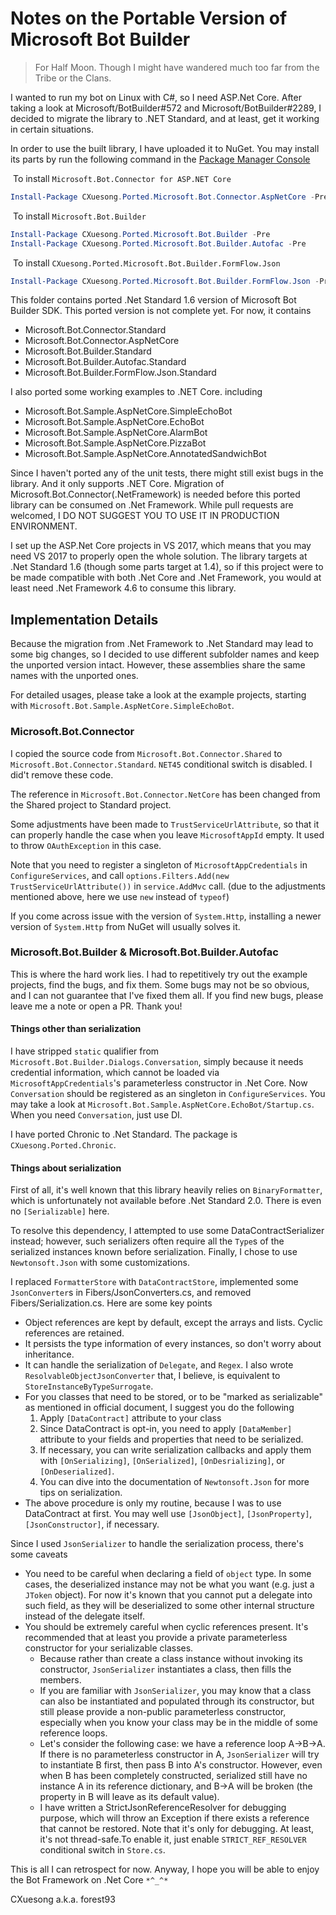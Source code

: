 # Notes on the Portable Version of Microsoft Bot Builder

>   For Half Moon. Though I might have wandered much too far from the Tribe or the Clans.

I wanted to run my bot on Linux with C#, so I need ASP.Net Core. After taking a look at Microsoft/BotBuilder#572 and Microsoft/BotBuilder#2289, I decided to migrate the library to .NET Standard, and at least, get it working in certain situations.

In order to use the built library, I have uploaded it to NuGet. You may install its parts by run the following command in the [Package Manager Console](https://docs.nuget.org/docs/start-here/using-the-package-manager-console)

​	To install `Microsoft.Bot.Connector for ASP.NET Core`

```powershell
Install-Package CXuesong.Ported.Microsoft.Bot.Connector.AspNetCore -Pre
```

​	To install `Microsoft.Bot.Builder`

```powershell
Install-Package CXuesong.Ported.Microsoft.Bot.Builder -Pre
Install-Package CXuesong.Ported.Microsoft.Bot.Builder.Autofac -Pre
```

​	To install `CXuesong.Ported.Microsoft.Bot.Builder.FormFlow.Json`

```powershell
Install-Package CXuesong.Ported.Microsoft.Bot.Builder.FormFlow.Json -Pre
```

This folder contains ported .Net Standard 1.6 version of Microsoft Bot Builder SDK. This ported version is not complete yet. For now, it contains

-   Microsoft.Bot.Connector.Standard
-   Microsoft.Bot.Connector.AspNetCore
-   Microsoft.Bot.Builder.Standard
-   Microsoft.Bot.Builder.Autofac.Standard
-   Microsoft.Bot.Builder.FormFlow.Json.Standard

I also ported some working examples to .NET Core. including

-   Microsoft.Bot.Sample.AspNetCore.SimpleEchoBot
-   Microsoft.Bot.Sample.AspNetCore.EchoBot
-   Microsoft.Bot.Sample.AspNetCore.AlarmBot
-   Microsoft.Bot.Sample.AspNetCore.PizzaBot
-   Microsoft.Bot.Sample.AspNetCore.AnnotatedSandwichBot

Since I haven't ported any of the unit tests, there might still exist bugs in the library. And it only supports .NET Core. Migration of Microsoft.Bot.Connector(.NetFramework) is needed before this ported library can be consumed on .Net Framework. While pull requests are welcomed, I DO NOT SUGGEST YOU TO USE IT IN PRODUCTION ENVIRONMENT.

I set up the ASP.Net Core projects in VS 2017, which means that you may need VS 2017 to properly open the whole solution. The library targets at .Net Standard 1.6 (though some parts target at 1.4), so if this project were to be made compatible with both .Net Core and .Net Framework, you would at least need .Net Framework 4.6 to consume this library.

## Implementation Details

Because the migration from .Net Framework to .Net Standard may lead to some big changes, so I decided to use different subfolder names and keep the unported version intact. However, these assemblies share the same names with the unported ones.

For detailed usages, please take a look at the example projects, starting with `Microsoft.Bot.Sample.AspNetCore.SimpleEchoBot`.

### Microsoft.Bot.Connector

I copied the source code from `Microsoft.Bot.Connector.Shared` to `Microsoft.Bot.Connector.Standard`. `NET45` conditional switch is disabled. I did't remove these code.

The reference in `Microsoft.Bot.Connector.NetCore` has been changed from the Shared project to Standard project.

Some adjustments have been made to `TrustServiceUrlAttribute`, so that it can properly handle the case when you leave `MicrosoftAppId` empty. It used to throw `OAuthException` in this case.

Note that you need to register a singleton of `MicrosoftAppCredentials` in `ConfigureServices`, and call `options.Filters.Add(new TrustServiceUrlAttribute())` in `service.AddMvc` call. (due to the adjustments mentioned above, here we use `new` instead of `typeof`)

If you come across issue with the version of `System.Http`, installing a newer version of `System.Http` from NuGet will usually solves it.

### Microsoft.Bot.Builder & Microsoft.Bot.Builder.Autofac

This is where the hard work lies. I had to repetitively try out the example projects, find the bugs, and fix them. Some bugs may not be so obvious, and I can not guarantee that I've fixed them all. If you find new bugs, please leave me a note or open a PR. Thank you!

#### Things other than serialization

I have stripped `static` qualifier from `Microsoft.Bot.Builder.Dialogs.Conversation`, simply because it needs credential information, which cannot be loaded via `MicrosoftAppCredentials`'s parameterless constructor in .Net Core. Now `Conversation` should be registered as an singleton in `ConfigureServices`. You may take a look at `Microsoft.Bot.Sample.AspNetCore.EchoBot/Startup.cs`. When you need  `Conversation`, just use DI.

I have ported Chronic to .Net Standard. The package is `CXuesong.Ported.Chronic`.

#### Things about serialization

First of all, it's well known that this library heavily relies on `BinaryFormatter`, which is unfortunately not available before .Net Standard 2.0. There is even no `[Serializable]` here.

To resolve this dependency, I attempted to use some DataContractSerializer instead; however, such serializers often require all the `Type`s of the serialized instances known before serialization. Finally, I chose to use `Newtonsoft.Json` with some customizations.

I replaced `FormatterStore` with `DataContractStore`, implemented some `JsonConverter`s in Fibers/JsonConverters.cs, and removed Fibers/Serialization.cs. Here are some key points

*   Object references are kept by default, except the arrays and lists. Cyclic references are retained.
*   It persists the type information of every instances, so don't worry about inheritance.
*   It can handle the serialization of `Delegate`, and `Regex`. I also wrote `ResolvableObjectJsonConverter` that, I believe, is equivalent to `StoreInstanceByTypeSurrogate`.
*   For you classes that need to be stored, or to be "marked as serializable" as mentioned in official document, I suggest you do the following
    1.  Apply `[DataContract]` attribute to your class
    2.  Since DataContract is opt-in, you need to apply `[DataMember]` attribute to your fields and properties that need to be serialized.
    3.  If necessary, you can write serialization callbacks and apply them with `[OnSerializing]`, `[OnSerialized]`, `[OnDesrializing]`, or `[OnDeserialized]`.
    4.  You can dive into the documentation of `Newtonsoft.Json` for more tips on serialization.
*   The above procedure is only my routine, because I was to use DataContract at first. You may well use `[JsonObject]`, `[JsonProperty]`, `[JsonConstructor]`, if necessary.

Since I used `JsonSerializer` to handle the serialization process, there's some caveats

-   You need to be careful when declaring a field of `object` type. In some cases, the deserialized instance may not be what you want (e.g. just a `JToken` object). For now it's known that you cannot put a delegate into such field, as they will be deserialized to some other internal structure instead of the delegate itself.
-   You should be extremely careful when cyclic references present. It's recommended that at least you provide a private parameterless constructor for your serializable classes.
    -   Because rather than create a class instance without invoking its constructor, `JsonSerializer` instantiates a class, then fills the members.
    -   If you are familiar with `JsonSerializer`, you may know that a class can also be instantiated and populated through its constructor, but still please provide a non-public parameterless constructor, especially when you know your class may be in the middle of some reference loops.
    -   Let's consider the following case: we have a reference loop A→B→A. If there is no parameterless constructor in A, `JsonSerializer` will try to instantiate B first, then pass B into A's constructor. However, even when B has been completely constructed, serialized still have no instance A in its reference dictionary, and B→A will be broken (the property in B will leave as its default value).
    -   I have written a StrictJsonReferenceResolver for debugging purpose, which will throw an Exception if there exists a reference that cannot be restored. Note that it's only for debugging. At least, it's not thread-safe.To enable it, just enable `STRICT_REF_RESOLVER` conditional switch in `Store.cs`.


This is all I can retrospect for now. Anyway, I hope you will be able to enjoy the Bot Framework on .Net Core `*^_^*`

CXuesong a.k.a. forest93

